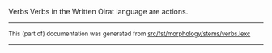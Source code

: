 Verbs
Verbs in the Written Oirat language are actions.

* * *

<small>This (part of) documentation was generated from [src/fst/morphology/stems/verbs.lexc](https://github.com/giellalt/lang-xwo/blob/main/src/fst/morphology/stems/verbs.lexc)</small>

---

